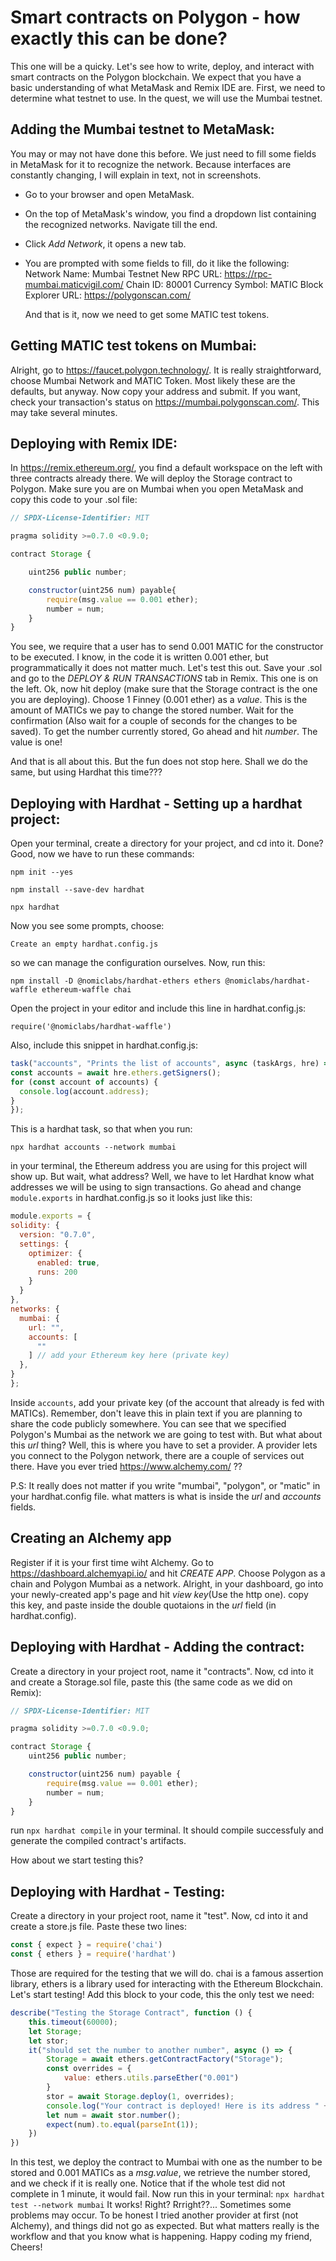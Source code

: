 # Smart contracts on Polygon - how exactly this can be done?

This one will be a quicky. Let's see how to write, deploy, and interact with smart contracts on the Polygon blockchain. We expect that you have a basic understanding of what MetaMask and Remix IDE are.
First, we need to determine what testnet to use. In the quest, we will use the Mumbai testnet. 

## Adding the Mumbai testnet to MetaMask:
You may or may not have done this before. We just need to fill some fields in MetaMask for it to recognize the network. Because interfaces are constantly changing, I will explain in text, not in screenshots.  
- Go to your browser and open MetaMask.
- On the top of MetaMask's window, you find a dropdown list containing the recognized networks. Navigate till the end.
- Click _Add Network_, it opens a new tab.
- You are prompted with some fields to fill, do it like the following:
  Network Name: Mumbai Testnet
  New RPC URL: https://rpc-mumbai.maticvigil.com/
  Chain ID: 80001
  Currency Symbol: MATIC
  Block Explorer URL: https://polygonscan.com/

  And that is it, now we need to get some MATIC test tokens.

## Getting MATIC test tokens on Mumbai:
Alright, go to https://faucet.polygon.technology/. It is really straightforward, choose Mumbai Network and MATIC Token. Most likely these are the defaults, but anyway. Now copy your address and submit. If you want, check your transaction's status on https://mumbai.polygonscan.com/. This may take several minutes.

## Deploying with Remix IDE:
In https://remix.ethereum.org/, you find a default workspace on the left with three contracts already there. We will deploy the Storage contract to Polygon. Make sure you are on Mumbai when you open MetaMask and copy this code to your .sol file:
```js
// SPDX-License-Identifier: MIT

pragma solidity >=0.7.0 <0.9.0;

contract Storage {

    uint256 public number;

    constructor(uint256 num) payable{
        require(msg.value == 0.001 ether);
        number = num;
    }
}

```
You see, we require that a user has to send 0.001 MATIC for the constructor to be executed. I know, in the code it is written 0.001 ether, but programmatically it does not matter much. Let's test this out.
Save your .sol and go to the _DEPLOY & RUN TRANSACTIONS_ tab in Remix. This one is on the left. Ok, now hit deploy (make sure that the Storage contract is the one you are deploying). Choose 1 Finney (0.001 ether) as a _value_. This is the amount of MATICs we pay to change the stored number. Wait for the confirmation (Also wait for a couple of seconds for the changes to be saved). To get the number currently stored, Go ahead and hit _number_. The value is one! 

And that is all about this. But the fun does not stop here. Shall we do the same, but using Hardhat this time??? 

## Deploying with Hardhat - Setting up a hardhat project:
 Open your terminal, create a directory for your project, and cd into it. Done? Good, now we have to run these commands:
  
  ``` npm init --yes ```
  
  ``` npm install --save-dev hardhat ```
  
  ``` npx hardhat ```
  
  Now you see some prompts, choose:
  
  ``` Create an empty hardhat.config.js ```
  
  so we can manage the configuration ourselves.
  Now, run this:
  
  ``` npm install -D @nomiclabs/hardhat-ethers ethers @nomiclabs/hardhat-waffle ethereum-waffle chai ```
  
  Open the project in your editor and include this line in hardhat.config.js:
  
  ``` require('@nomiclabs/hardhat-waffle') ```
  
  Also, include this snippet in hardhat.config.js:
  
  ```js
  task("accounts", "Prints the list of accounts", async (taskArgs, hre) => {
  const accounts = await hre.ethers.getSigners();
  for (const account of accounts) {
    console.log(account.address);
  }
  });
  ```
  
  This is a hardhat task, so that when you run:
  
  ``` npx hardhat accounts --network mumbai ```
  
  in your terminal, the Ethereum address you are using for this project will show up.
  But wait, what address? Well, we have to let Hardhat know what addresses we will be using to sign transactions.
  Go ahead and change ```module.exports``` in hardhat.config.js so it looks just like this:
  
  ```js
  module.exports = {
  solidity: {
    version: "0.7.0",
    settings: {
      optimizer: {
        enabled: true,
        runs: 200
      }
    }
  },
  networks: {
    mumbai: {
      url: "",
      accounts: [
        ""
      ] // add your Ethereum key here (private key)
    },
  }
};
```

Inside ``` accounts ```, add your private key (of the account that already is fed with MATICs). Remember, don't leave this in plain text if you are planning to share the code publicly somewhere. You can see that we specified Polygon's Mumbai as the network we are going to test with. But what about this _url_ thing? Well, this is where you have to set a provider. A provider lets you connect to the Polygon network, there are a couple of services out there. Have you ever tried https://www.alchemy.com/ ?? 

P.S: It really does not matter if you write "mumbai", "polygon", or "matic" in your hardhat.config file. what matters is what is inside the _url_ and _accounts_ fields.  
## Creating an Alchemy app
Register if it is your first time wiht Alchemy. Go to https://dashboard.alchemyapi.io/ and hit _CREATE APP_. Choose Polygon as a chain and Polygon Mumbai as a network. Alright, in your dashboard, go into your newly-created app's page and hit _view key_(Use the http one). copy this key, and paste inside the double quotaions in the _url_ field (in hardhat.config).

## Deploying with Hardhat - Adding the contract:
Create a directory in your project root, name it "contracts". Now, cd into it and create a Storage.sol file, paste this (the same code as we did on Remix):
```js
// SPDX-License-Identifier: MIT

pragma solidity >=0.7.0 <0.9.0;

contract Storage {
    uint256 public number;

    constructor(uint256 num) payable {
        require(msg.value == 0.001 ether);
        number = num;
    }
}

```
 run ``` npx hardhat compile ``` in your terminal. It should compile successfuly and generate the compiled contract's artifacts.

 How about we start testing this?

 ## Deploying with Hardhat - Testing:
 Create a directory in your project root, name it "test". Now, cd into it and create a store.js file. Paste these two lines:
 ```js
const { expect } = require('chai')
const { ethers } = require('hardhat')
 ```
Those are required for the testing that we will do. chai is a famous assertion library, ethers is a library used for interacting with the Ethereum Blockchain. Let's start testing!
Add this block to your code, this the only test we need:
```js
describe("Testing the Storage Contract", function () {
    this.timeout(60000);
    let Storage;
    let stor;
    it("should set the number to another number", async () => {
        Storage = await ethers.getContractFactory("Storage");
        const overrides = {
            value: ethers.utils.parseEther("0.001")
        }
        stor = await Storage.deploy(1, overrides);
        console.log("Your contract is deployed! Here is its address " + stor.address)
        let num = await stor.number();
        expect(num).to.equal(parseInt(1));
    })
})
```
In this test, we deploy the contract to Mumbai with one as the number to be stored and 0.001 MATICs as a _msg.value_, we retrieve the number stored, and we check if it is really one. Notice that if the whole test did not complete in 1 minute, it would fail.
Now run this in your terminal: 
``` npx hardhat test --network mumbai ```
It works! Right? Rrright??...
Sometimes some problems may occur. To be honest I tried another provider at first (not Alchemy), and things did not go as expected. But what matters really is the workflow and that you know what is happening. Happy coding my friend, Cheers!


